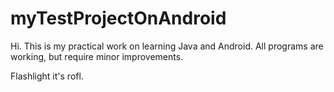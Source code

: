 # myTestProjectOnAndroid

Hi. 
This is my practical work on learning Java and Android.
All programs are working, but require minor improvements.

Flashlight it's rofl.
